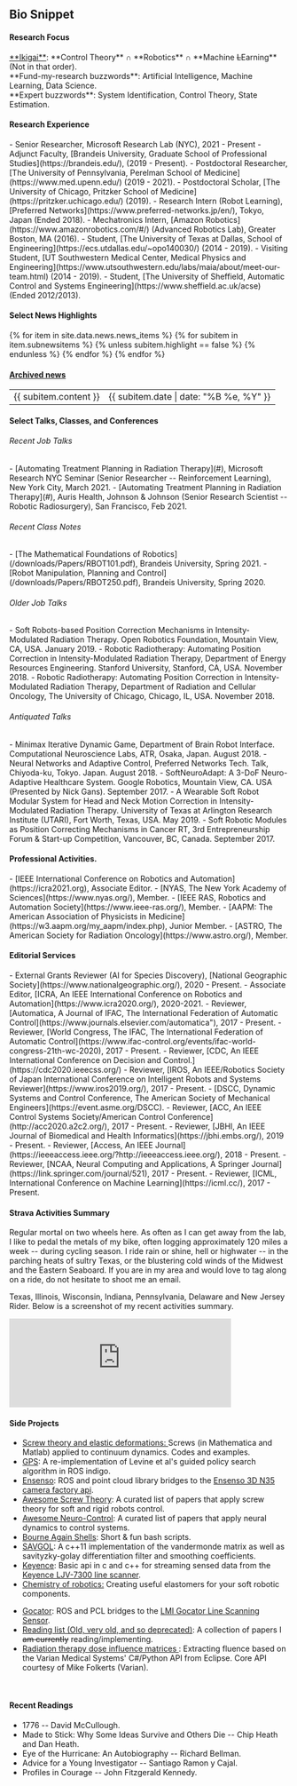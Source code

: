 
<h2><i class="fa fa-chevron-right"></i><i class="fa fa-chevron-right"></i> Bio Snippet </h2>

<h4><i class="fa fa-chevron-right"></i><i class="fa fa-chevron-right"></i>Research Focus</h4>
   <a href="https://en.wikipedia.org/wiki/Ikigai">**Ikigai**</a>: **Control Theory** <span>&#8745;</span> **Robotics** <span>&#8745;</span> **Machine <del>L</del>Earning** (Not in that order). <br>
   **Fund-my-research buzzwords**: Artificial Intelligence, Machine Learning, Data Science.<br>
   **Expert buzzwords**: System Identification, Control Theory, State Estimation.

<h4><i class="fa fa-chevron-right"></i><i class="fa fa-chevron-right"></i> Research Experience</h4>
  - Senior Researcher, Microsoft Research Lab (NYC), 2021 - Present 
  - Adjunct Faculty, [Brandeis University, Graduate School of Professional Studies](https://brandeis.edu/), (2019 - Present).
  - Postdoctoral Researcher, [The University of Pennsylvania, Perelman School of Medicine](https://www.med.upenn.edu/) (2019 - 2021).
  - Postdoctoral Scholar, [The University of Chicago, Pritzker School of Medicine](https://pritzker.uchicago.edu/) (2019).
  - Research Intern (Robot Learning), [Preferred Networks](https://www.preferred-networks.jp/en/), Tokyo, Japan (Ended 2018).
  - Mechatronics Intern, [Amazon Robotics](https://www.amazonrobotics.com/#/) (Advanced Robotics Lab), Greater Boston, MA (2016).
  - Student, [The University of Texas at Dallas, School of Engineering](https://ecs.utdallas.edu/~opo140030/) (2014 - 2019).
  - Visiting Student, [UT Southwestern Medical Center, Medical Physics and Engineering](https://www.utsouthwestern.edu/labs/maia/about/meet-our-team.html)  (2014 - 2019).
  - Student, [The University of Sheffield, Automatic Control and Systems Engineering](https://www.sheffield.ac.uk/acse) (Ended 2012/2013).
  <!-- - Supply Chain Manager, [Coca-Cola Hellenic Bottilng Co.](https://coca-colahellenic.com/), Lagos/Athens (2009 - 2011). -->


<h4><i class="fa fa-chevron-right"></i><i class="fa fa-chevron-right"></i>Select News Highlights</h4>
<table class="table table-hover">
    {% for item in site.data.news.news_items %}
    {% for subitem in item.subnewsitems %}
        {% unless subitem.highlight == false %}
        <tr>
          <td>{{ subitem.content }} </td>
          <td class="col-md-3" style="text-align: right;">{{ subitem.date | date: "%B %e, %Y" }}</td>
        </tr>
      {% endunless %}
    {% endfor %}
  {% endfor %}
<h4><a href="{{ sites }}/news">Archived news</a></h4>
</table>

<h4><i class="fa fa-chevron-right"></i><i class="fa fa-chevron-right"></i> Select Talks, Classes, and Conferences</h4>
<h6>Recent Job Talks</h6>
- [Automating Treatment Planning in Radiation Therapy](#), Microsoft Research NYC Seminar (Senior Researcher -- Reinforcement Learning), New York City, March 2021.
- [Automating Treatment Planning in Radiation Therapy](#), Auris Health, Johnson & Johnson (Senior Research Scientist -- Robotic Radiosurgery), San Francisco, Feb 2021.
<!--
    /assets/presentations/MSR.pdf
    /assets/presentations/AurisHealth.pdf
 -->
<h6>Recent Class Notes</h6>
- [The Mathematical Foundations of Robotics](/downloads/Papers/RBOT101.pdf), Brandeis University, Spring 2021.
- [Robot Manipulation, Planning and Control](/downloads/Papers/RBOT250.pdf), Brandeis University, Spring 2020.
<h6>Older Job Talks</h6>
- Soft Robots-based Position Correction Mechanisms in Intensity-Modulated Radiation Therapy. Open Robotics Foundation, Mountain View, CA, USA. January 2019.
- Robotic Radiotherapy: Automating Position Correction in Intensity-Modulated Radiation Therapy, Department of Energy Resources Engineering. Stanford University, Stanford, CA, USA. November 2018.
- Robotic Radiotherapy: Automating Position Correction in Intensity-Modulated Radiation Therapy, Department of Radiation and Cellular Oncology, The University of Chicago, Chicago, IL, USA. November 2018.
<h6>Antiquated Talks</h6>
- Minimax Iterative Dynamic Game, Department of Brain Robot Interface. Computational Neuroscience Labs, ATR, Osaka, Japan. August 2018.  
- Neural Networks and Adaptive Control, Preferred Networks Tech. Talk, Chiyoda-ku, Tokyo. Japan. August 2018.
- SoftNeuroAdapt: A 3-DoF Neuro-Adaptive Healthcare System.  Google Robotics, Mountain View, CA. USA (Presented by Nick Gans). September 2017.
- A Wearable Soft Robot Modular System for Head and Neck Motion Correction in Intensity-Modulated Radiation Therapy. University of Texas at Arlington Research Institute (UTARI), Fort Worth, Texas, USA. May 2019.
- Soft Robotic Modules as Position Correcting Mechanisms in Cancer RT, 3rd Entrepreneurship Forum & Start-up Competition, Vancouver, BC, Canada. September 2017.


<h4><i class="fa fa-chevron-right"></i><i class="fa fa-chevron-right"></i>  Professional Activities.</h4>
- [IEEE International Conference on Robotics and Automation](https://icra2021.org), Associate Editor.
- [NYAS, The New York Academy of Sciences](https://www.nyas.org/), Member.
- [IEEE RAS, Robotics and Automation Society](https://www.ieee-ras.org/), Member.
- [AAPM: The American Association of Physicists in Medicine](https://w3.aapm.org/my_aapm/index.php), Junior Member.
- [ASTRO, The American Society for Radiation Oncology](https://www.astro.org/), Member.

<h4><i class="fa fa-chevron-right"></i><i class="fa fa-chevron-right"></i> Editorial Services </h4>
  - External Grants Reviewer (AI for Species Discovery), [National Geographic Society](https://www.nationalgeographic.org/), 2020 - Present.
  - Associate Editor, [ICRA, An IEEE International Conference on Robotics and Automation](https://www.icra2020.org/), 2020-2021.
  - Reviewer, [Automatica, A Journal of IFAC, The International Federation of Automatic Control](https://www.journals.elsevier.com/automatica"), 2017 - Present.
  - Reviewer, [World Congress, The IFAC, The International Federation of Automatic Control](https://www.ifac-control.org/events/ifac-world-congress-21th-wc-2020), 2017 - Present.  
  - Reviewer, [CDC, An IEEE International Conference on Decision and Control.](https://cdc2020.ieeecss.org/)
  - Reviewer, [IROS, An IEEE/Robotics Society of Japan International Conference on Intelligent Robots and Systems Reviewer](https://www.iros2019.org/), 2017 - Present.
  - [DSCC, Dynamic Systems and Control Conference, The American Society of Mechanical Engineers](https://event.asme.org/DSCC).
  - Reviewer, [ACC, An IEEE Control Systems Society/American Control Conference](http://acc2020.a2c2.org/), 2017 - Present.
  - Reviewer, [JBHI, An IEEE Journal of Biomedical and Health Informatics](https://jbhi.embs.org/), 2019 - Present.
  - Reviewer, [Access, An IEEE Journal](https://ieeeaccess.ieee.org/?http://ieeeaccess.ieee.org/), 2018 - Present.
  - Reviewer, [NCAA, Neural Computing and Applications, A Springer Journal](https://link.springer.com/journal/521), 2017 - Present.
  - Reviewer, [ICML, International Conference on Machine Learning](https://icml.cc/), 2017 - Present.


<br>

<!-- Strava summary -->
<h4><i class="fa fa-chevron-right"></i><i class="fa fa-chevron-right"></i>Strava Activities Summary</h4>

<p>Regular mortal on two wheels here. As often as I can get away from the lab, I like to pedal the metals of my bike, often logging approximately 120 miles a week -- during cycling season. I ride rain or shine, hell or highwater -- in the parching heats of sultry Texas, or the blustering cold winds of the  Midwest and the Eastern Seaboard. If you are in my area and would love to tag along on a ride, do not hesitate to shoot me an email.

Texas, Illinois, Wisconsin, Indiana, Pennsylvania, Delaware and New Jersey Rider. Below is a screenshot of my recent activities summary. </p>
  <iframe height='160' width='400' frameborder='0' allowtransparency='true' scrolling='no' src='https://www.strava.com/athletes/29996478/activity-summary/a1ced5c81ee2203640950cbaf24d5fb53d84bafb'></iframe>



<br>

 <h4><i class="fa fa-chevron-right"></i><i class="fa fa-chevron-right"></i> Side Projects</h4>

+ <a href="https://github.com/lakehanne/screws" target="blank"> Screw theory and elastic deformations: </a> Screws (in Mathematica and Matlab) applied to continuum dynamics. Codes and  examples.
+ <a href="https://github.com/lakehanne/gps" target="blank">GPS</a>: A re-implementation of Levine et al's guided policy search algorithm in ROS indigo.
+ <a href="https://github.com/lakehanne/ensenso" target="blank">Ensenso</a>: ROS and point cloud library bridges to the <a href="https://www.ensenso.com/" target="blank">Ensenso 3D N35 camera factory api</a>.
+ <a href="https://github.com/lakehanne/awesome-screw-theory" target="blank"> Awesome Screw Theory</a>: A curated list of papers that apply screw theory for soft and rigid robots control.
+ <a href="https://github.com/lakehanne/awesome-neurocontrol" target="blank">Awesome Neuro-Control</a>: A curated list of papers that apply neural dynamics to control systems.
+ <a href="https://github.com/lakehanne/shells.git" target="blank"> Bourne Again Shells</a>: Short & fun bash scripts.
+ <a href="https://github.com/lakehanne/Savitzky-Golay" target="blank">SAVGOL</a>: A c++11 implementation of the vandermonde matrix as well as savityzky-golay differentiation filter and smoothing coefficients.
+ <a href="https://github.com/lakehanne/keyence" target="blank">Keyence</a>: Basic api in c and c++ for streaming sensed data from the <a href="https://www.keyence.com/landing/measure/lp_blp_ljv_1079.jsp?aw=google-kaenLJ213101bb-br&k_clickid=0b5a6233-6a63-4e33-9721-b8207086947a&gclid=CjwKCAjwo9rtBRAdEiwA_WXcFvZDgBqvXU8-yPeZJrXOrhdXY-t-cM62PvMffbMwAmovJDj-uPjSIhoCyAEQAvD_BwE" target="blank">Keyence LJV-7300 line scanner</a>.
+ <a href="/chemrob" target="blank"> Chemistry of robotics:</a> Creating useful elastomers for your soft robotic components.
<!-- + <a href="/downloads/fb" target="blank"> data structure commons</a>: a collection of solutions to interesting software engineering questions. <a href="https://github.com/lakehanne/SWEngr">source code.</a>  -->
+ <a href="https://github.com/lakehanne/gocator" target="blank">Gocator</a>: ROS and PCL bridges to the <a href="https://lmi3d.com/products/gocator-3D-smart-sensors" target="blank"> LMI Gocator Line Scanning Sensor</a>.
+ <a href="{{ site.url }}/readlist"> Reading list (Old, very old, and so deprecated)</a>:  A collection of papers I <strike>am currently</strike> reading/implementing.
+    <a href="/downloads/save_dijs" target="blank">Radiation therapy dose influence matrices </a>: Extracting fluence based on the Varian Medical Systems' C#/Python API from Eclipse. Core API courtesy of Mike Folkerts (Varian).


<br>

<h4><i class="fa fa-chevron-right"></i><i class="fa fa-chevron-right"></i> Recent Readings </h4>

 -  1776 -- David McCullough.
 -  Made to Stick: Why Some Ideas Survive and Others Die -- Chip Heath and Dan Heath.
 -  Eye of the Hurricane: An Autobiography -- Richard Bellman.
 -  Advice for a Young Investigator -- Santiago Ramon y Cajal.
 -  Profiles in Courage -- John Fitzgerald Kennedy.
